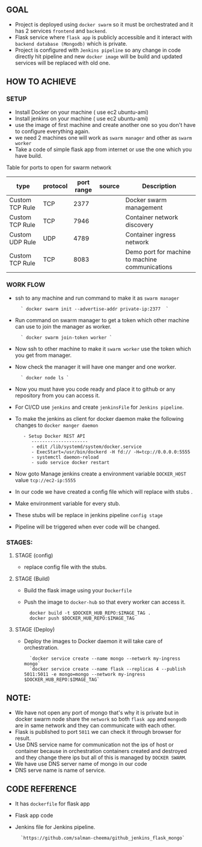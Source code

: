 ## GOAL 

- Project is deployed using `docker swarm` so it must be orchestrated and it has 2 services `frontend` and `backend`.
- Flask service where `flask app` is publicly accessible and it interact with ` backend database (Mongodb) ` which is private.
- Project is configured with `Jenkins pipeline` so any change in code directly hit pipeline and new `docker image` will be build and updated services will be replaced with old one.
 

 ## HOW TO ACHIEVE

 ### SETUP

- Install Docker on your machine ( use ec2 ubuntu-ami)
- Install jenkins on your machine ( use ec2 ubuntu-ami)
- use the image of first machine and create another one so you don't have to configure everything again.
- we need 2 machines one will work as `swarm manager` and other as  `swarm worker`
- Take a code of simple flask app from internet or use the one which you have build.

Table for ports to open for swarm network

| type            | protocol | port range | source | Description                                     |
|-----------------|----------|------------|--------|-------------------------------------------------|
| Custom TCP Rule | TCP      | 2377       |        | Docker swarm management                         |
| Custom TCP Rule | TCP      | 7946       |        | Container network discovery                     |
| Custom UDP Rule | UDP      | 4789       |        | Container ingress network                       |
| Custom TCP Rule | TCP      | 8083       |        | Demo port for machine to machine communications |

### WORK FLOW

- ssh to any machine and run command to make it as `swarm manager`

        ` docker swarm init --advertise-addr private-ip:2377  `

- Run command on swarm manager to get a token which other machine can use to join the manager as worker.

        ` docker swarm join-token worker `

- Now ssh to other machine to make it `swarm worker` use the token which you get from manager.
- Now check the manager it will have one manger and one worker.

        ` docker node ls `
- Now you must have you code ready and place it to github or any repository from you can access it.
- For CI/CD use `jenkins` and create `jenkinsFile` for `Jenkins pipeline`.
- To make the jenkins as client for docker daemon make the following changes to `docker manger daemon`

         - Setup Docker REST API
            ---------------------
            - edit /lib/systemd/system/docker.service
            - ExecStart=/usr/bin/dockerd -H fd:// -H=tcp://0.0.0.0:5555
            - systemctl daemon-reload
            - sudo service docker restart
- Now goto Manage jenkins create a environment variable `DOCKER_HOST` value `tcp://ec2-ip:5555`
- In our code we have created a config file which will replace with stubs .
- Make environment variable for every stub.
- These stubs will be replace in jenkins pipeline `config stage`
- Pipeline will be triggered when ever code will be changed.

 ### STAGES:
1. STAGE (config)
    - replace config file with the stubs.
1. STAGE (Build)

    - Build the flask image using your `Dockerfile` 
    - Push the image to `docker-hub` so that every worker can access it.

            docker build -t $DOCKER_HUB_REPO:$IMAGE_TAG .
            docker push $DOCKER_HUB_REPO:$IMAGE_TAG
1. STAGE (Deploy)

    - Deploy the images to Docker daemon it will take care of orchestration.

            `docker service create --name mongo --network my-ingress mongo`
            `docker service create --name flask --replicas 4 --publish 5011:5011 -e mongo=mongo --network my-ingress $DOCKER_HUB_REPO:$IMAGE_TAG`
## NOTE:
- We have not open any port of mongo that's why it is private but in docker swarm node share the `network` so both `flask app` and `mongodb` are in same network and they can communicate with each other.
- Flask is published to port `5011` we can check it through browser for result.
- Use DNS service name for communication not the ips of host or container because in orchestration containers created and destroyed and they change there ips but all of this is managed by `DOCKER SWARM`.
- We have use DNS server name of mongo in our code 
- DNS serve name is name of service.

## CODE REFERENCE
- It has `dockerfile` for flask app
- Flask app code
- Jenkins file for Jenkins pipeline.

        `https://github.com/salman-cheema/github_jenkins_flask_mongo`

